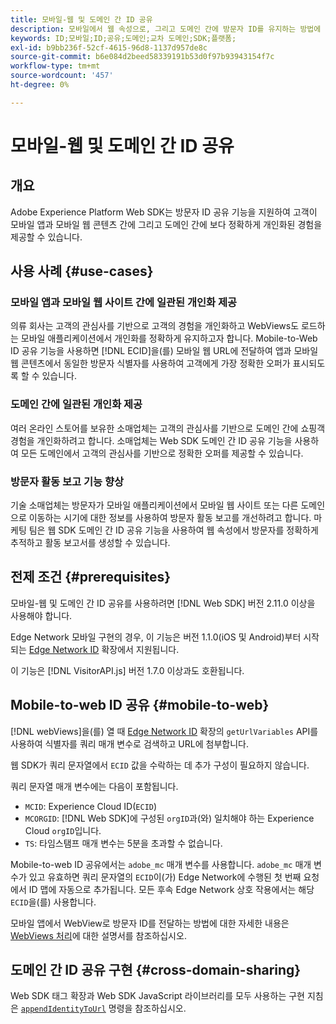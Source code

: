 ```yaml
---
title: 모바일-웹 및 도메인 간 ID 공유
description: 모바일에서 웹 속성으로, 그리고 도메인 간에 방문자 ID를 유지하는 방법에 대해 알아봅니다
keywords: ID;모바일;ID;공유;도메인;교차 도메인;SDK;플랫폼;
exl-id: b9bb236f-52cf-4615-96d8-1137d957de8c
source-git-commit: b6e084d2beed58339191b53d0f97b93943154f7c
workflow-type: tm+mt
source-wordcount: '457'
ht-degree: 0%

---
```


# 모바일-웹 및 도메인 간 ID 공유

## 개요

Adobe Experience Platform Web SDK는 방문자 ID 공유 기능을 지원하여 고객이 모바일 앱과 모바일 웹 콘텐츠 간에 그리고 도메인 간에 보다 정확하게 개인화된 경험을 제공할 수 있습니다.

## 사용 사례 {#use-cases}

### 모바일 앱과 모바일 웹 사이트 간에 일관된 개인화 제공

의류 회사는 고객의 관심사를 기반으로 고객의 경험을 개인화하고 WebViews도 로드하는 모바일 애플리케이션에서 개인화를 정확하게 유지하고자 합니다. Mobile-to-Web ID 공유 기능을 사용하면 [!DNL ECID]을(를) 모바일 웹 URL에 전달하여 앱과 모바일 웹 콘텐츠에서 동일한 방문자 식별자를 사용하여 고객에게 가장 정확한 오퍼가 표시되도록 할 수 있습니다.

### 도메인 간에 일관된 개인화 제공

여러 온라인 스토어를 보유한 소매업체는 고객의 관심사를 기반으로 도메인 간에 쇼핑객 경험을 개인화하려고 합니다. 소매업체는 Web SDK 도메인 간 ID 공유 기능을 사용하여 모든 도메인에서 고객의 관심사를 기반으로 정확한 오퍼를 제공할 수 있습니다.

### 방문자 활동 보고 기능 향상

기술 소매업체는 방문자가 모바일 애플리케이션에서 모바일 웹 사이트 또는 다른 도메인으로 이동하는 시기에 대한 정보를 사용하여 방문자 활동 보고를 개선하려고 합니다. 마케팅 팀은 웹 SDK 도메인 간 ID 공유 기능을 사용하여 웹 속성에서 방문자를 정확하게 추적하고 활동 보고서를 생성할 수 있습니다.

## 전제 조건 {#prerequisites}

모바일-웹 및 도메인 간 ID 공유를 사용하려면 [!DNL Web SDK] 버전 2.11.0 이상을 사용해야 합니다.

Edge Network 모바일 구현의 경우, 이 기능은 버전 1.1.0(iOS 및 Android)부터 시작되는 [Edge Network ID](https://developer.adobe.com/client-sdks/documentation/identity-for-edge-network/) 확장에서 지원됩니다.

이 기능은 [!DNL VisitorAPI.js] 버전 1.7.0 이상과도 호환됩니다.

## Mobile-to-web ID 공유 {#mobile-to-web}

[!DNL webViews]을(를) 열 때 [Edge Network ID](https://developer.adobe.com/client-sdks/documentation/identity-for-edge-network/api-reference/#geturlvariables) 확장의 `getUrlVariables` API를 사용하여 식별자를 쿼리 매개 변수로 검색하고 URL에 첨부합니다.

웹 SDK가 쿼리 문자열에서 `ECID` 값을 수락하는 데 추가 구성이 필요하지 않습니다.

쿼리 문자열 매개 변수에는 다음이 포함됩니다.

* `MCID`: Experience Cloud ID(`ECID`)
* `MCORGID`: [!DNL Web SDK]에 구성된 `orgID`과(와) 일치해야 하는 Experience Cloud `orgID`입니다.
* `TS`: 타임스탬프 매개 변수는 5분을 초과할 수 없습니다.


Mobile-to-web ID 공유에서는 `adobe_mc` 매개 변수를 사용합니다. `adobe_mc` 매개 변수가 있고 유효하면 쿼리 문자열의 `ECID`이(가) Edge Network에 수행된 첫 번째 요청에서 ID 맵에 자동으로 추가됩니다. 모든 후속 Edge Network 상호 작용에서는 해당 `ECID`을(를) 사용합니다.

모바일 앱에서 WebView로 방문자 ID를 전달하는 방법에 대한 자세한 내용은 [WebViews 처리](https://experienceleague.adobe.com/docs/platform-learn/implement-mobile-sdk/app-implementation/web-views.html?lang=ko#implementation)에 대한 설명서를 참조하십시오.

## 도메인 간 ID 공유 구현 {#cross-domain-sharing}

Web SDK 태그 확장과 Web SDK JavaScript 라이브러리를 모두 사용하는 구현 지침은 [`appendIdentityToUrl`](../commands/appendidentitytourl.md) 명령을 참조하십시오.
